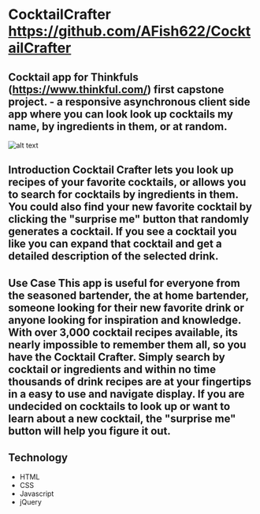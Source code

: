 # CocktailCrafter https://github.com/AFish622/CocktailCrafter

## Cocktail app for Thinkfuls (https://www.thinkful.com/) first capstone project. - a responsive asynchronous client side app where you can look look up cocktails my name, by ingredients in them, or at random.

![alt text](https://github.com/AFish622/CocktailCrafter/raw/gh-pages/Screenshots/shot1.png "Screenshot 1")

## Introduction Cocktail Crafter lets you look up recipes of your favorite cocktails, or allows you to search for cocktails by ingredients in them. You could also find your new favorite cocktail by clicking the "surprise me" button that randomly generates a cocktail. If you see a cocktail you like you can expand that cocktail and get a detailed description of the selected drink.

## Use Case This app is useful for everyone from the seasoned bartender, the at home bartender, someone looking for their new favorite drink or anyone looking for inspiration and knowledge. With over 3,000 cocktail recipes available, its nearly impossible to remember them all, so you have the Cocktail Crafter. Simply search by cocktail or ingredients and within no time thousands of drink recipes are at your fingertips in a easy to use and navigate display. If you are undecided on cocktails to look up or want to learn about a new cocktail, the "surprise me" button will help you figure it out.

## Technology
* HTML
* CSS
* Javascript
* jQuery



